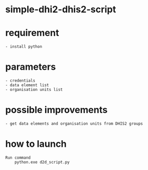 # simple-dhi2-dhis2-script

# requirement

    - install python

# parameters

    - credentials
    - data element list
    - organisation units list

# possible improvements

    - get data elements and organisation units from DHIS2 groups

# how to launch

    Run command
        python.exe d2d_script.py
